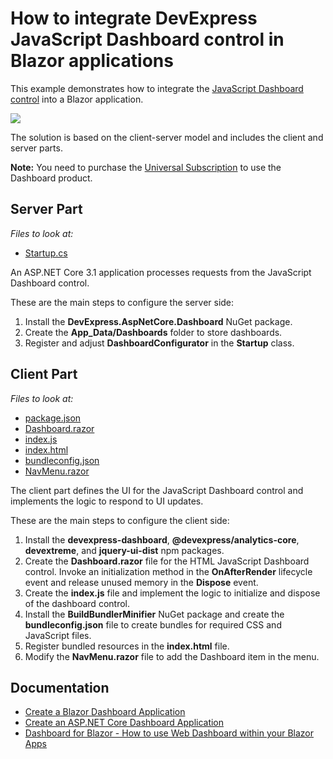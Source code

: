 # How to integrate DevExpress JavaScript Dashboard control in Blazor applications

This example demonstrates how to integrate the [JavaScript Dashboard control](https://docs.devexpress.com/Dashboard/119108/designer-and-viewer-applications/web-dashboard/html-javascript-dashboard-control) into a Blazor application.

![](Image/blazor-integrated-dashboard.png)

The solution is based on the client-server model and includes the client and server parts.

**Note:** You need to purchase the [Universal Subscription](https://www.devexpress.com/buy/net/) to use the Dashboard product.

## Server Part

_Files to look at:_
* [Startup.cs](./CS/BlazorDashboardApp/Server/Startup.cs)

An ASP.NET Core 3.1 application processes requests from the JavaScript Dashboard control. 

These are the main steps to configure the server side: 
1. Install the **DevExpress.AspNetCore.Dashboard** NuGet package.
2. Create the **App_Data/Dashboards** folder to store dashboards.
3. Register and adjust **DashboardConfigurator** in the **Startup** class.


## Client Part

_Files to look at:_
* [package.json](./CS/BlazorDashboardApp/Client/package.json)
* [Dashboard.razor](./CS/BlazorDashboardApp/Client/Dashboard.razor) 
* [index.js](./CS/BlazorDashboardApp/Client/wwwroot/index.js)
* [index.html](./CS/BlazorDashboardApp/Client/wwwroot/index.html)
* [bundleconfig.json](./CS/BlazorDashboardApp/Client/bundleconfig.json)
* [NavMenu.razor](./CS/BlazorDashboardApp/Client/Shared/NavMenu.razor)

The client part defines the UI for the JavaScript Dashboard control and implements the logic to respond to UI updates. 

These are the main steps to configure the client side: 
1. Install the **devexpress-dashboard**, **@devexpress/analytics-core**, **devextreme**, and **jquery-ui-dist** npm packages. 
2. Create the **Dashboard.razor** file for the HTML JavaScript Dashboard control. Invoke an initialization method in the **OnAfterRender** lifecycle event and release unused memory in the **Dispose** event.
3. Create the **index.js** file and implement the logic to initialize and dispose of the dashboard control. 
4. Install the **BuildBundlerMinifier** NuGet package and create the **bundleconfig.json** file to create bundles for required CSS and JavaScript files.
5. Register bundled resources in the **index.html** file.
6. Modify the **NavMenu.razor** file to add the Dashboard item in the menu.


## Documentation

- [Create a Blazor Dashboard Application](https://docs.devexpress.com/Dashboard/401892/get-started/build-web-dashboard-applications/create-a-blazor-dashboard-application)
- [Create an ASP.NET Core Dashboard Application](https://docs.devexpress.com/Dashboard/119284/get-started/build-web-dashboard-applications/create-an-aspnet-core-dashboard-application)
- [Dashboard for Blazor - How to use Web Dashboard within your Blazor Apps](https://community.devexpress.com/blogs/analytics/archive/2020/02/17/dashboard-for-blazor-how-to-use-web-dashboard-within-your-blazor-apps.aspx)
